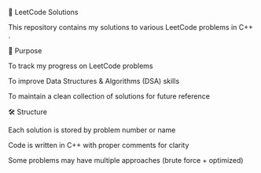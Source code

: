 📘 LeetCode Solutions

This repository contains my solutions to various LeetCode problems in C++ .

🎯 Purpose

To track my progress on LeetCode problems

To improve Data Structures & Algorithms (DSA) skills

To maintain a clean collection of solutions for future reference

🛠️ Structure

Each solution is stored by problem number or name

Code is written in C++ with proper comments for clarity

Some problems may have multiple approaches (brute force + optimized)
